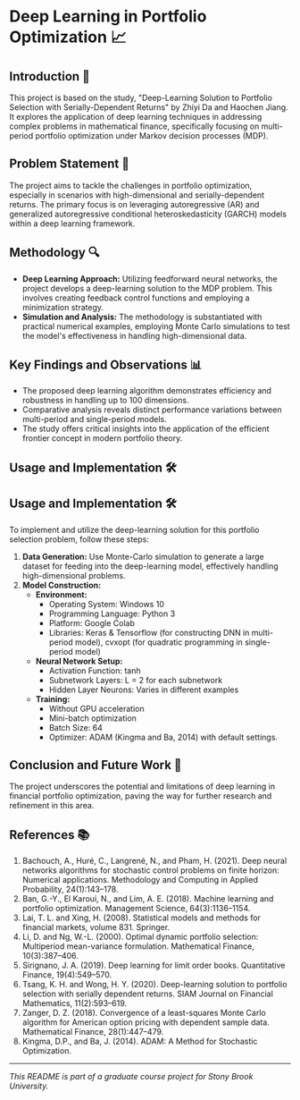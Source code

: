 # Deep Learning in Portfolio Optimization 📈

## Introduction 📜
This project is based on the study, "Deep-Learning Solution to Portfolio Selection with Serially-Dependent Returns" by Zhiyi Da and Haochen Jiang. It explores the application of deep learning techniques in addressing complex problems in mathematical finance, specifically focusing on multi-period portfolio optimization under Markov decision processes (MDP).

## Problem Statement 🧩
The project aims to tackle the challenges in portfolio optimization, especially in scenarios with high-dimensional and serially-dependent returns. The primary focus is on leveraging autoregressive (AR) and generalized autoregressive conditional heteroskedasticity (GARCH) models within a deep learning framework.

## Methodology 🔍
- **Deep Learning Approach:** Utilizing feedforward neural networks, the project develops a deep-learning solution to the MDP problem. This involves creating feedback control functions and employing a minimization strategy.
- **Simulation and Analysis:** The methodology is substantiated with practical numerical examples, employing Monte Carlo simulations to test the model's effectiveness in handling high-dimensional data.

## Key Findings and Observations 📊
- The proposed deep learning algorithm demonstrates efficiency and robustness in handling up to 100 dimensions.
- Comparative analysis reveals distinct performance variations between multi-period and single-period models.
- The study offers critical insights into the application of the efficient frontier concept in modern portfolio theory.

## Usage and Implementation 🛠️
## Usage and Implementation 🛠️
To implement and utilize the deep-learning solution for this portfolio selection problem, follow these steps:
1. **Data Generation:** Use Monte-Carlo simulation to generate a large dataset for feeding into the deep-learning model, effectively handling high-dimensional problems.
2. **Model Construction:** 
   - **Environment:** 
     - Operating System: Windows 10
     - Programming Language: Python 3
     - Platform: Google Colab
     - Libraries: Keras & Tensorflow (for constructing DNN in multi-period model), cvxopt (for quadratic programming in single-period model)
   - **Neural Network Setup:** 
     - Activation Function: tanh
     - Subnetwork Layers: L = 2 for each subnetwork
     - Hidden Layer Neurons: Varies in different examples
   - **Training:** 
     - Without GPU acceleration
     - Mini-batch optimization
     - Batch Size: 64
     - Optimizer: ADAM (Kingma and Ba, 2014) with default settings.

## Conclusion and Future Work 🔮
The project underscores the potential and limitations of deep learning in financial portfolio optimization, paving the way for further research and refinement in this area.

## References 📚
1. Bachouch, A., Huré, C., Langrené, N., and Pham, H. (2021). Deep neural networks algorithms for stochastic control problems on finite horizon: Numerical applications. Methodology and Computing in Applied Probability, 24(1):143–178.
2. Ban, G.-Y., El Karoui, N., and Lim, A. E. (2018). Machine learning and portfolio optimization. Management Science, 64(3):1136–1154.
3. Lai, T. L. and Xing, H. (2008). Statistical models and methods for financial markets, volume 831. Springer.
4. Li, D. and Ng, W.-L. (2000). Optimal dynamic portfolio selection: Multiperiod mean-variance formulation. Mathematical Finance, 10(3):387–406.
5. Sirignano, J. A. (2019). Deep learning for limit order books. Quantitative Finance, 19(4):549–570.
6. Tsang, K. H. and Wong, H. Y. (2020). Deep-learning solution to portfolio selection with serially dependent returns. SIAM Journal on Financial Mathematics, 11(2):593–619.
7. Zanger, D. Z. (2018). Convergence of a least-squares Monte Carlo algorithm for American option pricing with dependent sample data. Mathematical Finance, 28(1):447–479.
8. Kingma, D.P., and Ba, J. (2014). ADAM: A Method for Stochastic Optimization.

---

*This README is part of a graduate course project for Stony Brook University.*

